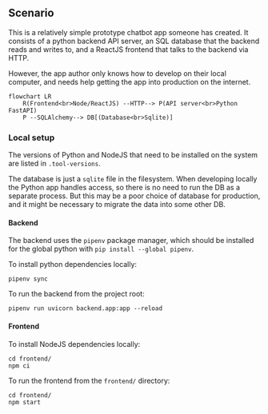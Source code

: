 ## Scenario
This is a relatively simple prototype chatbot app someone has created.
It consists of a python backend API server,
an SQL database that the backend reads and writes to,
and a ReactJS frontend that talks to the backend via HTTP.

However, the app author only knows how to develop on their local computer,
and needs help getting the app into production on the internet. 

```mermaid
flowchart LR
    R(Frontend<br>Node/ReactJS) --HTTP--> P(API server<br>Python FastAPI) 
    P --SQLAlchemy--> DB[(Database<br>Sqlite)]
```

### Local setup
The versions of Python and NodeJS that need to be installed on the system are listed in `.tool-versions`.

The database is just a `sqlite` file in the filesystem.
When developing locally the Python app handles access, so there is no need to run the DB as a separate process.
But this may be a poor choice of database for production,
and it might be necessary to migrate the data into some other DB.

#### Backend
The backend uses the `pipenv` package manager, which should be installed for the global python with `pip install --global pipenv`.

To install python dependencies locally:
```shell
pipenv sync
```

To run the backend from the project root:
```shell
pipenv run uvicorn backend.app:app --reload
```

#### Frontend
To install NodeJS dependencies locally:
```shell
cd frontend/
npm ci
```

To run the frontend from the `frontend/` directory:
```shell
cd frontend/
npm start
```